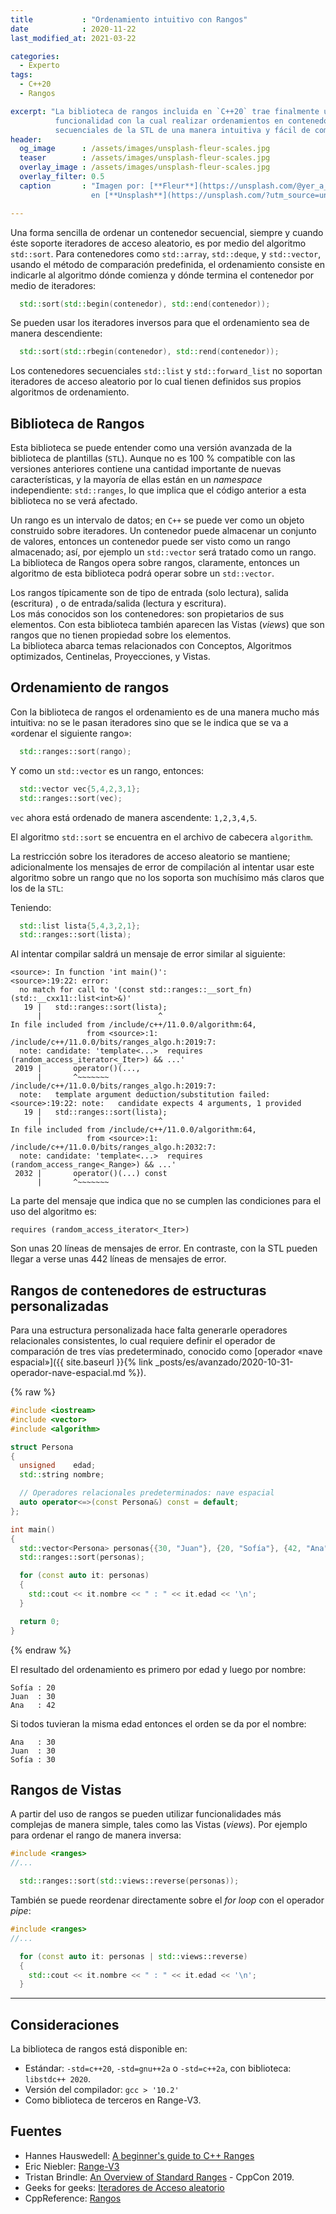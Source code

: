 ```yaml
---
title           : "Ordenamiento intuitivo con Rangos"
date            : 2020-11-22
last_modified_at: 2021-03-22

categories:
  - Experto
tags:
  - C++20
  - Rangos

excerpt: "La biblioteca de rangos incluida en `C++20` trae finalmente una
          funcionalidad con la cual realizar ordenamientos en contenedores 
          secuenciales de la STL de una manera intuitiva y fácil de comprender."
header:
  og_image      : /assets/images/unsplash-fleur-scales.jpg
  teaser        : /assets/images/unsplash-fleur-scales.jpg
  overlay_image : /assets/images/unsplash-fleur-scales.jpg
  overlay_filter: 0.5
  caption       : "Imagen por: [**Fleur**](https://unsplash.com/@yer_a_wizard?utm_source=unsplash) 
                  en [**Unsplash**](https://unsplash.com/?utm_source=unsplash)"

---
```


Una forma sencilla de ordenar un contenedor secuencial, siempre y cuando éste
soporte iteradores de acceso aleatorio, es por medio del algoritmo `std::sort`.
Para contenedores como `std::array`, `std::deque`, y `std::vector`, usando el
método de comparación predefinida, el ordenamiento consiste en  
indicarle al algoritmo dónde comienza y dónde termina el contenedor por medio
de iteradores:

```c++
  std::sort(std::begin(contenedor), std::end(contenedor));
```

Se pueden usar los iteradores inversos para que el ordenamiento sea de manera
descendiente:

```c++
  std::sort(std::rbegin(contenedor), std::rend(contenedor));
```

Los contenedores secuenciales `std::list` y `std::forward_list` no soportan 
iteradores de acceso aleatorio por lo cual tienen definidos sus propios 
algoritmos de ordenamiento.

## Biblioteca de Rangos

Esta biblioteca se puede entender como una versión avanzada de la biblioteca de
plantillas (`STL`). Aunque no es 100 % compatible con las versiones anteriores
contiene una cantidad importante de nuevas características, y la mayoría de
ellas están en un _namespace_ independiente: `std::ranges`, lo que implica que
el código anterior a esta biblioteca no se verá afectado.

Un rango es un intervalo de datos; en `C++` se puede ver como un objeto
construido sobre iteradores. Un contenedor puede almacenar un conjunto de
valores, entonces un contenedor puede ser visto como un rango almacenado; así,
por ejemplo un `std::vector` será tratado como un rango. La biblioteca de Rangos
opera sobre rangos, claramente, entonces un algoritmo de esta biblioteca podrá
operar sobre un `std::vector`.

Los rangos típicamente son de tipo de entrada (solo lectura), salida (escritura)
, o de entrada/salida (lectura y escritura).  
Los más conocidos son los contenedores: son propietarios de sus
elementos. Con esta biblioteca también aparecen las Vistas (_views_) que son
rangos que no tienen propiedad sobre los elementos.  
La biblioteca abarca temas relacionados con Conceptos, Algoritmos optimizados,
Centinelas, Proyecciones, y Vistas.

## Ordenamiento de rangos

Con la biblioteca de rangos el ordenamiento es de una manera mucho más
intuitiva: no se le pasan iteradores sino que se le indica que se va a «ordenar
el siguiente rango»:

```c++
  std::ranges::sort(rango);
```

Y como un `std::vector` es un rango, entonces:

```c++
  std::vector vec{5,4,2,3,1};
  std::ranges::sort(vec);
```

`vec` ahora está ordenado de manera ascendente: `1,2,3,4,5`. 

El algoritmo `std::sort` se encuentra en el archivo de cabecera `algorithm`. 

La restricción sobre los iteradores de acceso aleatorio se mantiene;
adicionalmente los mensajes de error de compilación al intentar usar este
algoritmo sobre un rango que no los soporta son muchísimo más claros que los de
la `STL`:

Teniendo:
```c++
  std::list lista{5,4,3,2,1};
  std::ranges::sort(lista);
```

Al intentar compilar saldrá un mensaje de error similar al siguiente:
```
<source>: In function 'int main()':
<source>:19:22: error: 
  no match for call to '(const std::ranges::__sort_fn) (std::__cxx11::list<int>&)'
   19 |   std::ranges::sort(lista);
      |                          ^
In file included from /include/c++/11.0.0/algorithm:64,
                 from <source>:1:
/include/c++/11.0.0/bits/ranges_algo.h:2019:7: 
  note: candidate: 'template<...>  requires (random_access_iterator<_Iter>) && ...'
 2019 |       operator()(...,
      |       ^~~~~~~~
/include/c++/11.0.0/bits/ranges_algo.h:2019:7: 
  note:   template argument deduction/substitution failed:
<source>:19:22: note:   candidate expects 4 arguments, 1 provided
   19 |   std::ranges::sort(lista);
      |                          ^
In file included from /include/c++/11.0.0/algorithm:64,
                 from <source>:1:
/include/c++/11.0.0/bits/ranges_algo.h:2032:7: 
  note: candidate: 'template<...>  requires (random_access_range<_Range>) && ...'
 2032 |       operator()(...) const
      |       ^~~~~~~~
```

La parte del mensaje que indica que no se cumplen las condiciones para el uso
del algoritmo es:

    requires (random_access_iterator<_Iter>)

Son unas 20 líneas de mensajes de error. En contraste, con la STL pueden llegar
a verse unas 442 líneas de mensajes de error.

## Rangos de contenedores de estructuras personalizadas

Para una estructura personalizada hace falta generarle operadores relacionales
consistentes, lo cual requiere definir el operador de comparación de tres vías
predeterminado, conocido como
[operador «nave espacial»]({{ site.baseurl }}{% link _posts/es/avanzado/2020-10-31-operador-nave-espacial.md %}).

{% raw %}
```c++
#include <iostream>
#include <vector>
#include <algorithm>

struct Persona
{
  unsigned    edad;
  std::string nombre;

  // Operadores relacionales predeterminados: nave espacial
  auto operator<=>(const Persona&) const = default; 
};

int main()
{
  std::vector<Persona> personas{{30, "Juan"}, {20, "Sofía"}, {42, "Ana"}};
  std::ranges::sort(personas);

  for (const auto it: personas)
  {
    std::cout << it.nombre << " : " << it.edad << '\n';
  }

  return 0;
}
```
{% endraw %}

El resultado del ordenamiento es primero por edad y luego por nombre:

    Sofía : 20
    Juan  : 30
    Ana   : 42

Si todos tuvieran la misma edad entonces el orden se da por el nombre:  

    Ana   : 30
    Juan  : 30
    Sofía : 30


## Rangos de Vistas

A partir del uso de rangos se pueden utilizar funcionalidades más complejas de
manera simple, tales como las Vistas (_views_). Por ejemplo para ordenar el
rango de manera inversa:

```c++
#include <ranges>
//...

  std::ranges::sort(std::views::reverse(personas));

```

También se puede reordenar directamente sobre el _for loop_ con el operador
_pipe_:

```c++
#include <ranges>
//...

  for (const auto it: personas | std::views::reverse)
  {
    std::cout << it.nombre << " : " << it.edad << '\n';
  }
```


---
## Consideraciones

La biblioteca de rangos está disponible en:

- Estándar: `-std=c++20`, `-std=gnu++2a` o `-std=c++2a`, con
  biblioteca: `libstdc++ 2020`.
- Versión del compilador: `gcc > '10.2'`
- Como biblioteca de terceros en Range-V3.

## Fuentes
- Hannes Hauswedell: [A beginner's guide to C++ Ranges](https://hannes.hauswedell.net/post/2019/11/30/range_intro/)
- Eric Niebler: [Range-V3](https://ericniebler.github.io/range-v3/)
- Tristan Brindle: [An Overview of Standard Ranges](https://youtu.be/SYLgG7Q5Zws) - CppCon 2019.
- Geeks for geeks: [Iteradores de Acceso aleatorio](https://www.geeksforgeeks.org/random-access-iterators-in-cpp/)
- CppReference: [Rangos](https://es.cppreference.com/w/cpp/ranges)
